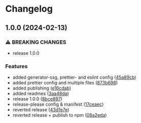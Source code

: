 # Changelog

## 1.0.0 (2024-02-13)


### ⚠ BREAKING CHANGES

* release 1.0.0

### Features

* added generator-ssg, prettier- and eslint config ([45a89cb](https://github.com/nico-i/nico-i/commit/45a89cbafaf4f3711523dd432f8da1e730f5715a))
* added prettier config and multiple files ([873b698](https://github.com/nico-i/nico-i/commit/873b698a57026ed29f9db25e0c81b2d3706f5f22))
* added publishing ([e16cdab](https://github.com/nico-i/nico-i/commit/e16cdab6ec2e91e6e28383c077ec3db822f95e28))
* added readmes ([3aa48da](https://github.com/nico-i/nico-i/commit/3aa48dadbfa3c7d46db18aa1b2d7c11a91b4fe0a))
* release 1.0.0 ([8bce897](https://github.com/nico-i/nico-i/commit/8bce897522535fe310615d93007882d649283da5))
* release-please config & manifest ([17ceaec](https://github.com/nico-i/nico-i/commit/17ceaec45ec114335dffc437fd53eadc703d54f3))
* reverted release ([43d1e7e](https://github.com/nico-i/nico-i/commit/43d1e7ea84cafabdfafd02d78d294bd5266a5e64))
* reverted release + publish to npm ([08a2eda](https://github.com/nico-i/nico-i/commit/08a2eda324bf0a9938c515f8bb34b9dad8b6ae17))
